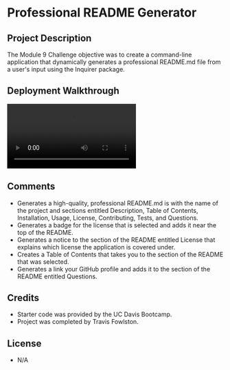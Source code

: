# Professional README Generator

## Project Description

The Module 9 Challenge objective was to create a command-line application that dynamically generates a professional README.md file from a user's input using the Inquirer package.

## Deployment Walkthrough

![deployment-walkthrough](./Develop/images/ReadMe%20Generator%20Walkthrough.mp4)

## Comments

- Generates a high-quality, professional README.md is with the name of the project and sections entitled Description, Table of Contents, Installation, Usage, License, Contributing, Tests, and Questions.
- Generates a badge for the license that is selected and adds it near the top of the README.
- Generates a notice to the section of the README entitled License that explains which license the application is covered under.
- Creates a Table of Contents that takes you to the section of the README that was selected.
- Generates a link your GitHub profile and adds it to the section of the README entitled Questions.

## Credits

- Starter code was provided by the UC Davis Bootcamp.
- Project was completed by Travis Fowlston.

## License

- N/A
